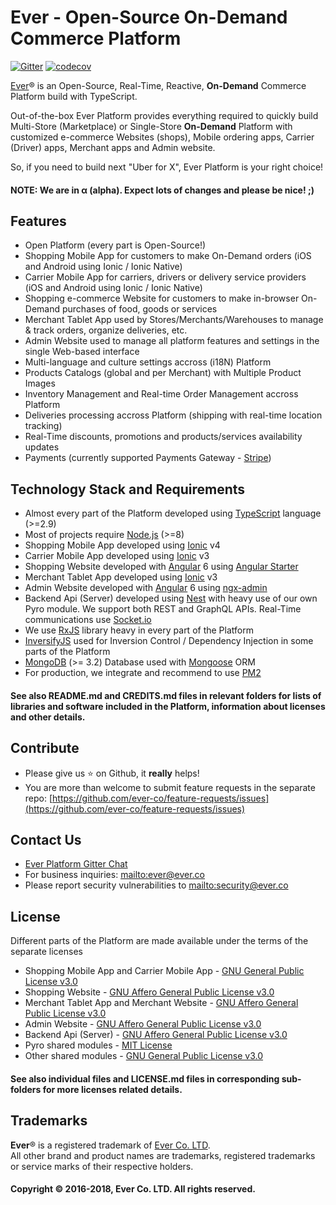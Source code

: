 # Ever - Open-Source On-Demand Commerce Platform

[![Gitter](https://badges.gitter.im/JoinChat.svg)](https://gitter.im/ever-co/ever?utm_source=badge&utm_medium=badge&utm_campaign=pr-badge&utm_content=badge)
[![codecov](https://codecov.io/gh/ever-co/ever/branch/master/graph/badge.svg)](https://codecov.io/gh/ever-co/ever)
<!---[![Known Vulnerabilities](https://snyk.io/test/github/ever-co/ever/badge.svg)](https://snyk.io/test/github/ever-co/ever)--->

[Ever](https://ever.co)® is an Open-Source, Real-Time, Reactive, **On-Demand** Commerce Platform build with TypeScript.

Out-of-the-box Ever Platform provides everything required to quickly build Multi-Store (Marketplace) or Single-Store **On-Demand** Platform with customized e-commerce Websites (shops), Mobile ordering apps, Carrier (Driver) apps, Merchant apps and Admin website. 

So, if you need to build next "Uber for X", Ever Platform is your right choice!

#### NOTE: We are in α (alpha). Expect lots of changes and please be nice! ;)

## Features

* Open Platform (every part is Open-Source!)
* Shopping Mobile App for customers to make On-Demand orders (iOS and Android using Ionic / Ionic Native)
* Carrier Mobile App for carriers, drivers or delivery service providers (iOS and Android using Ionic / Ionic Native)
* Shopping e-commerce Website for customers to make in-browser On-Demand purchases of food, goods or services
* Merchant Tablet App used by Stores/Merchants/Warehouses to manage & track orders, organize deliveries, etc.
* Admin Website used to manage all platform features and settings in the single Web-based interface
* Multi-language and culture settings accross (i18N) Platform
* Products Catalogs (global and per Merchant) with Multiple Product Images
* Inventory Management and Real-time Order Management accross Platform 
* Deliveries processing accross Platform (shipping with real-time location tracking)
* Real-Time discounts, promotions and products/services availability updates
* Payments (currently supported Payments Gateway - [Stripe](https://stripe.com))

## Technology Stack and Requirements

* Almost every part of the Platform developed using [TypeScript](https://www.typescriptlang.org) language (>=2.9)
* Most of projects require [Node.js](https://nodejs.org) (>=8)
* Shopping Mobile App developed using [Ionic](https://ionicframework.com) v4
* Carrier Mobile App developed using [Ionic](https://ionicframework.com) v3
* Shopping Website developed with [Angular](https://angular.io) 6 using [Angular Starter](https://github.com/gdi2290/angular-starter)
* Merchant Tablet App developed using [Ionic](https://ionicframework.com) v3
* Admin Website developed with [Angular](https://angular.io) 6 using [ngx-admin](https://github.com/akveo/ngx-admin)
* Backend Api (Server) developed using [Nest](https://github.com/nestjs/nest) with heavy use of our own Pyro module. We support both REST and GraphQL APIs. Real-Time communications use [Socket.io](https://socket.io)
* We use [RxJS](http://reactivex.io/rxjs) library heavy in every part of the Platform
* [InversifyJS](http://inversify.io) used for Inversion Control / Dependency Injection in some parts of the Platform
* [MongoDB](https://www.mongodb.com) (>= 3.2) Database used with [Mongoose](https://mongoosejs.com) ORM
* For production, we integrate and recommend to use [PM2](https://github.com/Unitech/pm2)

#### See also README.md and CREDITS.md files in relevant folders for lists of libraries and software included in the Platform, information about licenses and other details.

## Contribute

* Please give us :star: on Github, it **really** helps!
* You are more than welcome to submit feature requests in the separate repo: [https://github.com/ever-co/feature-requests/issues](https://github.com/ever-co/feature-requests/issues)

## Contact Us

* [Ever Platform Gitter Chat](https://gitter.im/ever-co/ever)
* For business inquiries: <mailto:ever@ever.co>
* Please report security vulnerabilities to <mailto:security@ever.co>

## License

Different parts of the Platform are made available under the terms of the separate licenses  

* Shopping Mobile App and Carrier Mobile App - [GNU General Public License v3.0](https://www.gnu.org/licenses/gpl-3.0.txt)
* Shopping Website - [GNU Affero General Public License v3.0](https://www.gnu.org/licenses/agpl-3.0.txt)
* Merchant Tablet App and Merchant Website - [GNU Affero General Public License v3.0](https://www.gnu.org/licenses/agpl-3.0.txt)
* Admin Website - [GNU Affero General Public License v3.0](https://www.gnu.org/licenses/agpl-3.0.txt)
* Backend Api (Server) - [GNU Affero General Public License v3.0](https://www.gnu.org/licenses/agpl-3.0.txt)
* Pyro shared modules - [MIT License](https://opensource.org/licenses/MIT)
* Other shared modules - [GNU General Public License v3.0](https://www.gnu.org/licenses/gpl-3.0.txt)

#### See also individual files and LICENSE.md files in corresponding sub-folders for more licenses related details.

## Trademarks

**Ever**® is a registered trademark of [Ever Co. LTD](https://ever.co).  
All other brand and product names are trademarks, registered trademarks or service marks of their respective holders.

#### Copyright © 2016-2018, Ever Co. LTD. All rights reserved.
